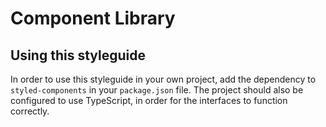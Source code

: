 # Component Library

## Using this styleguide
In order to use this styleguide in your own project, add the dependency to `styled-components` in your `package.json` file. The project should also be configured to use TypeScript, in order for the interfaces to function correctly.
